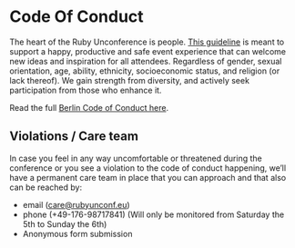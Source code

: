# Code Of Conduct

The heart of the Ruby Unconference is people. [This guideline](https://berlincodeofconduct.org/) is meant to support a happy, productive and safe event experience that can welcome new ideas and inspiration for all attendees. Regardless of gender, sexual orientation, age, ability, ethnicity, socioeconomic status, and religion (or lack thereof). We gain strength from diversity, and actively seek participation from those who enhance it.

Read the full [Berlin Code of Conduct here](https://berlincodeofconduct.org/).

## Violations / Care team

In case you feel in any way uncomfortable or threatened during the conference or you see a violation to the code of conduct happening, we’ll have a permanent care team in place that you can approach and that also can be reached by:

* email (care@rubyunconf.eu)
* phone (+49-176-98717841) (Will only be monitored from Saturday the 5th to Sunday the 6th)
* Anonymous form submission
